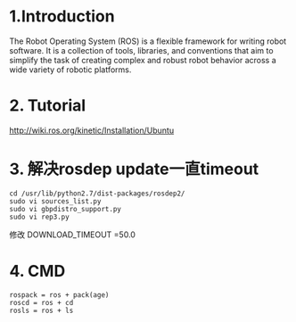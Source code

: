 
# 1.Introduction
The Robot Operating System (ROS) is a flexible framework for writing robot software. It is a collection of tools, libraries, and conventions that aim to simplify the task of creating complex and robust robot behavior across a wide variety of robotic platforms. 

# 2. Tutorial
http://wiki.ros.org/kinetic/Installation/Ubuntu

# 3. 解决rosdep update一直timeout

```
cd /usr/lib/python2.7/dist-packages/rosdep2/
sudo vi sources_list.py
sudo vi gbpdistro_support.py
sudo vi rep3.py
```
修改 DOWNLOAD_TIMEOUT =50.0

# 4. CMD

```
rospack = ros + pack(age)
roscd = ros + cd
rosls = ros + ls 
```

